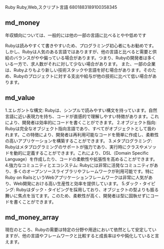 Ruby
Ruby,Web,スクリプト言語
6801883189100358345







## md_money

年収傾向については、一般的には他の一部の言語に比べるとやや低めです

Rubyは読みやすくて書きやすいため、プログラミング初心者にもお勧めです。
しかし、Rubyは人気のある言語ではありますが、他の言語と比べると需要と供給のバランスがやや偏っている場合があります。つまり、Rubyの開発者は多くいる一方で、求人数がそれに対して少ない場合があります。
また、一部の企業は、Rubyよりもより新しい技術スタックや言語を好む場合があります。そのため、Rubyのプロジェクトに対する支出や給与が他の技術に比べて低い場合があります。



## md_value

1.エレガントな構文: Rubyは、シンプルで読みやすい構文を持っています。自然言語に近い表現力を持ち、コードが直感的で理解しやすい特徴があります。これにより、開発者は効率的にコードを書くことができます。
2.オブジェクト指向: Rubyは完全なオブジェクト指向言語であり、すべてがオブジェクトとして扱われます。この特徴により、開発者は再利用可能なコードを簡単に作成し、柔軟性の高いアプリケーションを構築することができます。
3.メタプログラミング: Rubyはメタプログラミングのサポートが強力であり、実行時にクラスやメソッドを動的に定義することができます。これにより、DSL（Domain Specific Language）を作成したり、コードの柔軟性や拡張性を高めることができます。
4.強力なコミュニティとエコシステム: Rubyには非常に活発なコミュニティがあり、多くのオープンソースライブラリやフレームワークが利用可能です。特にRuby on RailsというWebアプリケーションフレームワークは非常に人気があり、Web開発における高い生産性と効率を提供しています。
5.ダック・タイピング: Rubyはダック・タイピングを採用しており、オブジェクトの型よりも振る舞いに焦点を当てます。このため、柔軟性が高く、開発者は型に固執せずにコードを書くことができます。



## md_money_array


現在のところ、Rubyの需要は特定の分野や用途において依然として安定していますが、他の言語やフレームワークと比較すると成長率はやや鈍化していると言えます。







